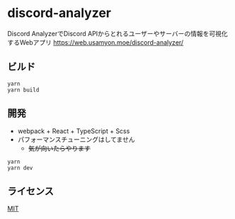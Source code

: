 # discord-analyzer
Discord AnalyzerでDiscord APIからとれるユーザーやサーバーの情報を可視化するWebアプリ
https://web.usamyon.moe/discord-analyzer/

## ビルド
```
yarn
yarn build
```

## 開発
* webpack + React + TypeScript + Scss
* パフォーマンスチューニングはしてません
  * <s>気が向いたらやります</s>
```
yarn
yarn dev
```

## ライセンス
[MIT](LICENSE)
